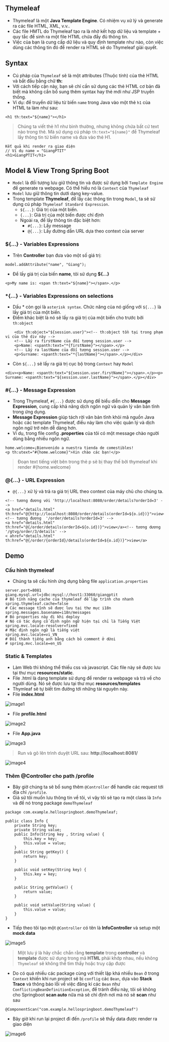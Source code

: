 ## Thymeleaf

- Thymeleaf là một **Java Template Engine**. Có nhiệm vụ xử lý và generate ra các file HTML, XML, v.v..
- Các file HMTL do Thymeleaf tạo ra là nhờ kết hợp dữ liệu và template + quy tắc để sinh ra một file HTML chứa đầy đủ thông tin.
- Việc của bạn là cung cấp dữ liệu và quy định template như nào, còn việc dùng các thông tin đó để render ra HTML sẽ do Thymeleaf giải quyết.

## Syntax

- Cú pháp của `Thymeleaf` sẽ là một attributes (Thuộc tính) của thẻ HTML và bắt đầu bằng chữ **th:**
- Với cách tiếp cận này, bạn sẽ chỉ cần sử dụng các thẻ HTML cơ bản đã biết mà không cần bổ sung thêm syntax hay thẻ mới như JSP truyền thống.
- Ví dụ: để truyền dữ liệu từ biến `name` trong Java vào một thẻ `h1` của HTML ta làm như sau:

```
<h1 th:text="${name}"></h1>
```

> Chúng ta viết thẻ h1 như bình thường, nhưng không chứa bất cứ text nào trong thẻ. Mà sử dụng cú pháp `th:text="${name}"` để Thymeleaf lấy thông tin từ biến name và đưa vào thẻ H1.

```
Kết quả khi render ra giao diện
// Ví dụ name = "GiangPTIT"
<h1>GiangPTIT</h1>
```

## Model & View Trong Spring Boot

- `Model` là đối tượng lưu giữ thông tin và được sử dụng bởi `Template Engine` để generate ra webpage. Có thể hiểu nó là `Context` của `Thymeleaf`
- `Model` lưu giữ thông tin dưới dạng key-value.
- Trong template **Thymeleaf**, để lấy các thông tin trong `Model`, ta sẽ sử dụng cú pháp `Thymeleaf Standard Expression`.
  - `${...}`: Giá trị của một biến.
  - `{...}`: Giá trị của một biến được chỉ định
  - Ngoài ra, để lấy thông tin đặc biệt hơn:
    - `#{...}`: Lấy message
    - `@{...}`: Lấy đường dẫn URL dựa theo context của server

### ${...} - Variables Expressions

- Trên **Controller** bạn đưa vào một số giá trị:

```
model.addAttribute("name", "Giang");
```

- Để lấy giá trị của biến **name**, tôi sử dụng **${...}**

```
<p>My name is: <span th:text="${name}"></span>.</p>
```

### \*{...} - Variables Expressions on selections

- Dấu \* còn gọi là `asterisk syntax`. Chức năng của nó giống với `${...}` là lấy giá trị của một biến.
- Điểm khác biệt là nó sẽ lấy ra giá trị của một biến cho trước bởi `th:object`

```
    <div th:object="${session.user}"><!-- th:object tồn tại trong phạm vi của thẻ div này -->
    <!-- Lấy ra firstName của đối tượng session.user -->
    <p>Name: <spanth:text="*{firstName}"></span>.</p>
    <!-- Lấy ra lastName của đối tượng session.user -->
    <p>Surname: <spanth:text="*{lastName}"></span>.</p></div>
```

- Còn `${...}` sẽ lấy ra giá trị cục bộ trong `Context` hay `Model`

```
<div><p>Name: <spanth:text="${session.user.firstName}"></span>.</p><p>
Surname: <spanth:text="${session.user.lastName}"></span>.</p></div>
```

### #{...} - Message Expression

- Trong Thymeleaf, `#{...}` được sử dụng để biểu diễn cho **Message Expression**, cung cấp khả năng dịch ngôn ngữ và quản lý văn bản tĩnh trong ứng dụng.
- **Message Expression** giúp tách rời văn bản tĩnh khỏi mã nguồn Java hoặc các template Thymeleaf, điều này làm cho việc quản lý và dịch ngôn ngữ trở nên dễ dàng hơn.
- Ví dụ, trong file config **.properties** của tôi có một message chào người dùng bằng nhiều ngôn ngữ.

```
home.welcome=¡Bienvenido a nuestra tienda de comestibles!
<p th:utext="#{home.welcome}">Xin chào các bạn!</p>
```

> Đoạn text tiếng việt bên trong thẻ p sẽ bị thay thế bởi thymeleaf khi render #{home.welcome}

### @{...} - URL Expression

- `@{...}` xử lý và trả ra giá trị URL theo context của máy chủ cho chúng ta.

```
<!-- tương đương với 'http://localhost:8080/order/details?orderId=3' -->
<a href="details.html" th:href="@{http://localhost:8080/order/details(orderId=${o.id})}">view</a><!-- tương đương  '/order/details?orderId=3' -->
<a href="details.html" th:href="@{/order/details(orderId=${o.id})}">view</a><!-- tương dương '/gtvg/order/3/details' -->
< ahref="details.html" th:href="@{/order/{orderId}/details(orderId=${o.id})}">view</a>
```

## Demo

### Cấu hình thymeleaf

- Chúng ta sẽ cấu hình ứng dụng bằng file `application.properties`

```
server.port=8081
giang.mysql.url=jdbc:mysql://host1:33060/giangptit
# Bỏ tính năng cache của thymeleaf để lập trình cho nhanh
spring.thymeleaf.cache=false
# Các message tĩnh sẽ được lưu tại thư mục i18n
spring.messages.basename=i18n/messages
# Bỏ properties này đi khi deploy
# Nó có tác dụng cố định ngôn ngữ hiện tại chỉ là Tiếng Việt
spring.mvc.locale-resolver=fixed
# Mặc định ngôn ngữ là tiếng việt
spring.mvc.locale=vi_VN
# Đổi thành tiếng anh bằng cách bỏ comment ở dứoi
# spring.mvc.locale=en_US
```

### Static & Templates

- Làm Web thì không thể thiếu css và javascript. Các file này sẽ được lưu tại thư mục **resources/static**.
- File .html là dạng template sử dụng để render ra webpage và trả về cho người dùng. Nó sẽ được lưu tại thư mục **resources/templates**
- Thymleaf sẽ tự biết tìm đường tới những tài nguyên này.
- File **index.html**

![image1](https://live.staticflickr.com/65535/53481283923_3debf3bbfd_c.jpg)

- File **profile.html**

![image2](https://live.staticflickr.com/65535/53481445129_6ae301133e_z.jpg)

- File **App.java**

![image3](https://live.staticflickr.com/65535/53480235082_4e29394d46_z.jpg)

> Run và gõ lên trình duyệt URL sau: **http://localhost:8081/**

![image4](https://live.staticflickr.com/65535/53481549050_779d1f0826_b.jpg)

### Thêm @Controller cho path /profile

- Bây giờ chúng ta sẽ bổ sung thêm `@Controller` để handle các request tới địa chỉ `/profile`.
- Giả sử tôi muốn lưu thông tin về tôi, vì vậy tôi sẽ tạo ra một class là `Info` và để nó trong package `demoThymeleaf`

```
package com.example.hellospringboot.demoThymeleaf;

public class Info {
    private String key;
    private String value;
    public Info(String key , String value) {
        this.key = key;
        this.value = value;
    }
    public String getKey() {
        return key;
    }

    public void setKey(String key) {
        this.key = key;
    }

    public String getValue() {
        return value;
    }

    public void setValue(String value) {
        this.value = value;
    }
}
```

- Tiếp theo tôi tạo một `@Controller` có tên là **InfoController** và setup một **mock data**

![image5](https://live.staticflickr.com/65535/53481230741_888a27506c.jpg)

> Một lưu ý là hãy chắc chắn rằng **template** trong **controller** và **template** được sử dụng trong mã **HTML** phải khớp nhau, nếu không `Thymeleaf` sẽ không thể tìm thấy hoặc truy cập được

- Do có quá nhiều các package cùng với thiết lập khá nhiều `Bean` ở trong `Context` khiến khi run project sẽ bị `conflig` các `Bean`, dựa vào **Stack Trace** và thông báo lỗi về việc đăng kí các `Bean` như `ConflictingBeanDefinitionException`, để tránh điều này, tôi sẽ không cho Springboot **scan auto** nữa mà sẽ chỉ định nơi mà nó sẽ **scan** như sau

```
@ComponentScan("com.example.hellospringboot.demoThymeleaf")
```

- Bây giờ khi run lại project đi đến `/profile` sẽ thấy data được render ra giao diện

![image6](https://live.staticflickr.com/65535/53480328482_436770873c_c.jpg)
